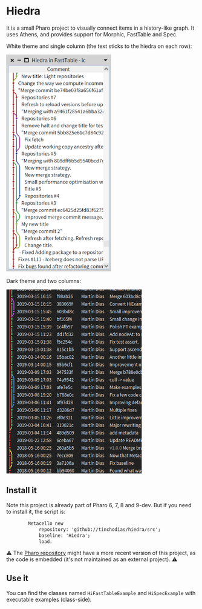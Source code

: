 # Hiedra

It is a small Pharo project to visually connect items in a history-like graph. It uses Athens, and provides support for Morphic, FastTable and Spec.

White theme and single column (the text sticks to the hiedra on each row):

![screenshotB](screenshotB.png)

Dark theme and two columns:

![screenshot](screenshot.png)

## Install it

Note this project is already part of Pharo 6, 7, 8 and 9-dev. But if you need to install it, the script is:

```Smalltalk
		Metacello new 
			repository: 'github://tinchodias/hiedra/src';
			baseline: 'Hiedra';
			load.
```

:warning:
The [Pharo repository](https://github.com/pharo-project/pharo) might have a more recent version of this project, as the code is embedded (it's not maintained as an external project).
:warning:


## Use it

You can find the classes named `HiFastTableExample` and `HiSpecExample` with executable examples (class-side).
